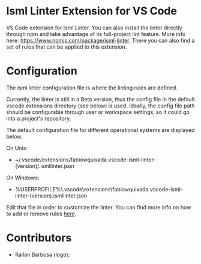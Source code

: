 # Isml Linter Extension for VS Code
VS Code extension for Isml Linter. You can also install the linter directly through npm and take advantage of its full-project lint feature. More info here: https://www.npmjs.com/package/isml-linter. There you can also find a set of rules that can be applied to this extension.

# Configuration
The isml linter configuration file is where the linting rules are defined.

Currently, the linter is still in a Beta version, thus the config file in the default vscode extensions directory (see below) is used. Ideally, the config file path should be configurable through user or workspace settings, so it could go into a project's repository.

The default configuration file for different operational systems are displayed below.

On Unix:

- ~/.vscode/extensions/fabiowquixada.vscode-isml-linter-(version)/.ismllinter.json

On Windows:

- %USERPROFILE%\\.vscode\extensions\fabiowquixada.vscode-isml-linter-(version)\.ismllinter.json

Edit that file in order to customize the linter. You can find more info on how to add or remove rules [here](https://github.com/FabiowQuixada/isml-linter).

# Contributors
 - Railan Barbosa (logo);
